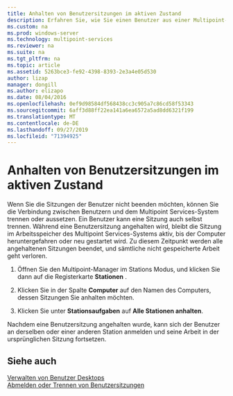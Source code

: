 ```yaml
---
title: Anhalten von Benutzersitzungen im aktiven Zustand
description: Erfahren Sie, wie Sie einen Benutzer aus einer Multipoint-Sitzung aussetzen, ohne die Verbindung zu trennen.
ms.custom: na
ms.prod: windows-server
ms.technology: multipoint-services
ms.reviewer: na
ms.suite: na
ms.tgt_pltfrm: na
ms.topic: article
ms.assetid: 5263bce3-fe92-4398-8393-2e3a4e05d530
author: lizap
manager: dongill
ms.author: elizapo
ms.date: 08/04/2016
ms.openlocfilehash: 0ef9d98584df568438cc3c905a7c86cd58f53343
ms.sourcegitcommit: 6aff3d88ff22ea141a6ea6572a5ad8dd6321f199
ms.translationtype: MT
ms.contentlocale: de-DE
ms.lasthandoff: 09/27/2019
ms.locfileid: "71394925"
---
```

# <a name="suspend-and-leave-user-session-active"></a>Anhalten von Benutzersitzungen im aktiven Zustand
Wenn Sie die Sitzungen der Benutzer nicht beenden möchten, können Sie die Verbindung zwischen Benutzern und dem Multipoint Services-System trennen oder aussetzen. Ein Benutzer kann eine Sitzung auch selbst trennen. Während eine Benutzersitzung angehalten wird, bleibt die Sitzung im Arbeitsspeicher des Multipoint Services-Systems aktiv, bis der Computer heruntergefahren oder neu gestartet wird. Zu diesem Zeitpunkt werden alle angehaltenen Sitzungen beendet, und sämtliche nicht gespeicherte Arbeit geht verloren.  
  
1.  Öffnen Sie den Multipoint-Manager im Stations Modus, und klicken Sie dann auf die Registerkarte **Stationen** .  
  
2.  Klicken Sie in der Spalte **Computer** auf den Namen des Computers, dessen Sitzungen Sie anhalten möchten.  
  
3.  Klicken Sie unter **Stationsaufgaben** auf **Alle Stationen anhalten**.  
  
Nachdem eine Benutzersitzung angehalten wurde, kann sich der Benutzer an derselben oder einer anderen Station anmelden und seine Arbeit in der ursprünglichen Sitzung fortsetzen.  
  
## <a name="see-also"></a>Siehe auch  
[Verwalten von Benutzer Desktops](manage-user-desktops-using-multipoint-dashboard.md)  
[Abmelden oder Trennen von Benutzersitzungen](Log-off-or-Disconnect-User-Sessions.md)